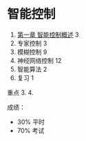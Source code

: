 # 智能控制

1. [第一章 智能控制概述](第一章%20智能控制概述.md) 3
2. 专家控制 3
3. 模糊控制 9
4. 神经网络控制 12
5. 智能算法 2
6. 复习 1

重点 3. 4. 

成绩：
- 30% 平时
- 70% 考试


